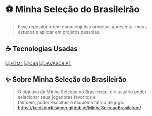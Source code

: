 # ⚽ Minha Seleção do Brasileirão

> Esse repositório tem como objetivo principal apresentar meus estudos e aplicar em projetos pessoias.

## ☕ Tecnologias Usadas

[![HTML](https://img.shields.io/badge/html%20-%23323330.svg?&style=for-the-badge&logo=html&logoColor=black&color=FF8000)](#)
[![CSS](https://img.shields.io/badge/css%20-%23323330.svg?&style=for-the-badge&logo=css&logoColor=black&color=2E64FE)](#)
[![JAVASCRIPT](https://img.shields.io/badge/javascript%20-%23323330.svg?&style=for-the-badge&logo=css&logoColor=black&color=FFFF00)](#)

## ✨ Sobre Minha Seleção do Brasileirão
> O objetivo da Minha Seleção do Brasileirão, é o usuário poder selecionar seus jogadores favoritos e<br>
também, poder escolher o esquema tático de jogo.
https://keidsondesigner.github.io/MinhaSelecaoBrasileirao/
